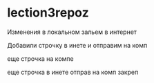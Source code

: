 # lection3repoz

Изменения в локальном зальем в интернет

Добавили строчку в инете и отправим на комп

еще строчка на компе

еще строчка в инете отправ на комп закреп
